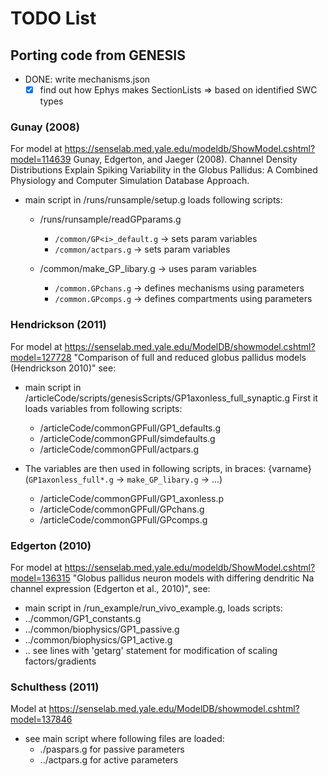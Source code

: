 # TODO List

## Porting code from GENESIS

- DONE: write mechanisms.json
  - [X] find out how Ephys makes SectionLists
      => based on identified SWC types

### Gunay (2008)

For model at https://senselab.med.yale.edu/modeldb/ShowModel.cshtml?model=114639
Gunay, Edgerton, and Jaeger (2008). Channel Density Distributions Explain Spiking Variability in the Globus Pallidus: A Combined Physiology and Computer Simulation Database Approach.

- main script in /runs/runsample/setup.g loads following scripts:
  
  + /runs/runsample/readGPparams.g
      + `/common/GP<i>_default.g`       -> sets param variables
      + `/common/actpars.g`             -> sets param variables
  
  + /common/make_GP_libary.g          -> uses param variables
      + `/common.GPchans.g`             -> defines mechanisms using parameters
      + `/common.GPcomps.g`             -> defines compartments using parameters

### Hendrickson (2011)

For model at https://senselab.med.yale.edu/ModelDB/showmodel.cshtml?model=127728
"Comparison of full and reduced globus pallidus models (Hendrickson 2010)" see:
  
+ main script in /articleCode/scripts/genesisScripts/GP1axonless_full_synaptic.g
  First it loads variables from following scripts:
    + /articleCode/commonGPFull/GP1_defaults.g
    + /articleCode/commonGPFull/simdefaults.g
    + /articleCode/commonGPFull/actpars.g

+ The variables are then used in following scripts, in braces: {varname}
  (`GP1axonless_full*.g` -> `make_GP_libary.g` -> ...)
    + /articleCode/commonGPFull/GP1_axonless.p
    + /articleCode/commonGPFull/GPchans.g
    + /articleCode/commonGPFull/GPcomps.g

### Edgerton (2010)

For model at https://senselab.med.yale.edu/modeldb/ShowModel.cshtml?model=136315
"Globus pallidus neuron models with differing dendritic Na channel expression 
(Edgerton et al., 2010)", see: 

  + main script in /run_example/run_vivo_example.g, loads scripts:
  + ../common/GP1_constants.g
  + ../common/biophysics/GP1_passive.g
  + ../common/biophysics/GP1_active.g
  + .. see lines with 'getarg' statement for modification of scaling factors/gradients

### Schulthess (2011)

Model at https://senselab.med.yale.edu/ModelDB/showmodel.cshtml?model=137846

- see main script where following files are loaded:
  + ./paspars.g for passive parameters
  + ../actpars.g for active parameters